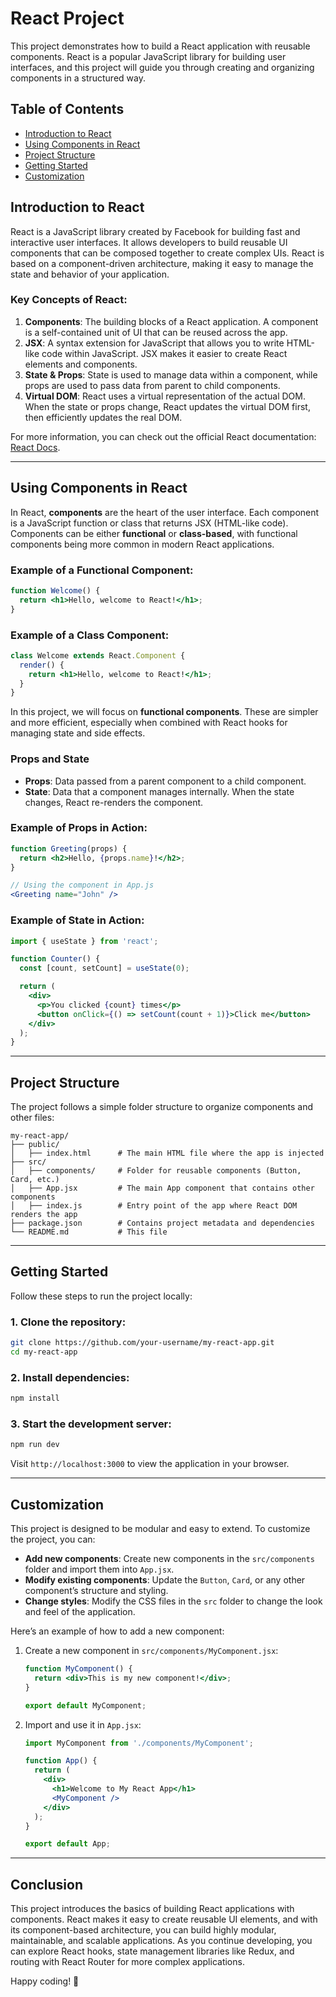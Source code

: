 # React Project

This project demonstrates how to build a React application with reusable components. React is a popular JavaScript library for building user interfaces, and this project will guide you through creating and organizing components in a structured way.

## Table of Contents
- [Introduction to React](#introduction-to-react)
- [Using Components in React](#using-components-in-react)
- [Project Structure](#project-structure)
- [Getting Started](#getting-started)
- [Customization](#customization)

## Introduction to React

React is a JavaScript library created by Facebook for building fast and interactive user interfaces. It allows developers to build reusable UI components that can be composed together to create complex UIs. React is based on a component-driven architecture, making it easy to manage the state and behavior of your application.

### Key Concepts of React:
1. **Components**: The building blocks of a React application. A component is a self-contained unit of UI that can be reused across the app.
2. **JSX**: A syntax extension for JavaScript that allows you to write HTML-like code within JavaScript. JSX makes it easier to create React elements and components.
3. **State & Props**: State is used to manage data within a component, while props are used to pass data from parent to child components.
4. **Virtual DOM**: React uses a virtual representation of the actual DOM. When the state or props change, React updates the virtual DOM first, then efficiently updates the real DOM.

For more information, you can check out the official React documentation: [React Docs](https://reactjs.org/).

---

## Using Components in React

In React, **components** are the heart of the user interface. Each component is a JavaScript function or class that returns JSX (HTML-like code). Components can be either **functional** or **class-based**, with functional components being more common in modern React applications.

### Example of a Functional Component:

```jsx
function Welcome() {
  return <h1>Hello, welcome to React!</h1>;
}
```

### Example of a Class Component:

```jsx
class Welcome extends React.Component {
  render() {
    return <h1>Hello, welcome to React!</h1>;
  }
}
```

In this project, we will focus on **functional components**. These are simpler and more efficient, especially when combined with React hooks for managing state and side effects.

### Props and State

- **Props**: Data passed from a parent component to a child component.
- **State**: Data that a component manages internally. When the state changes, React re-renders the component.

### Example of Props in Action:

```jsx
function Greeting(props) {
  return <h2>Hello, {props.name}!</h2>;
}

// Using the component in App.js
<Greeting name="John" />
```

### Example of State in Action:

```jsx
import { useState } from 'react';

function Counter() {
  const [count, setCount] = useState(0);

  return (
    <div>
      <p>You clicked {count} times</p>
      <button onClick={() => setCount(count + 1)}>Click me</button>
    </div>
  );
}
```

---

## Project Structure

The project follows a simple folder structure to organize components and other files:

```
my-react-app/
├── public/
│   ├── index.html      # The main HTML file where the app is injected
├── src/
│   ├── components/     # Folder for reusable components (Button, Card, etc.)
│   ├── App.jsx         # The main App component that contains other components
│   ├── index.js        # Entry point of the app where React DOM renders the app
├── package.json        # Contains project metadata and dependencies
└── README.md           # This file
```

---

## Getting Started

Follow these steps to run the project locally:

### 1. Clone the repository:
```bash
git clone https://github.com/your-username/my-react-app.git
cd my-react-app
```

### 2. Install dependencies:
```bash
npm install
```

### 3. Start the development server:
```bash
npm run dev
```

Visit `http://localhost:3000` to view the application in your browser.

---

## Customization

This project is designed to be modular and easy to extend. To customize the project, you can:

- **Add new components**: Create new components in the `src/components` folder and import them into `App.jsx`.
- **Modify existing components**: Update the `Button`, `Card`, or any other component’s structure and styling.
- **Change styles**: Modify the CSS files in the `src` folder to change the look and feel of the application.

Here’s an example of how to add a new component:

1. Create a new component in `src/components/MyComponent.jsx`:

   ```jsx
   function MyComponent() {
     return <div>This is my new component!</div>;
   }

   export default MyComponent;
   ```

2. Import and use it in `App.jsx`:

   ```jsx
   import MyComponent from './components/MyComponent';

   function App() {
     return (
       <div>
         <h1>Welcome to My React App</h1>
         <MyComponent />
       </div>
     );
   }

   export default App;
   ```

---

## Conclusion

This project introduces the basics of building React applications with components. React makes it easy to create reusable UI elements, and with its component-based architecture, you can build highly modular, maintainable, and scalable applications. As you continue developing, you can explore React hooks, state management libraries like Redux, and routing with React Router for more complex applications.

Happy coding! 🚀
